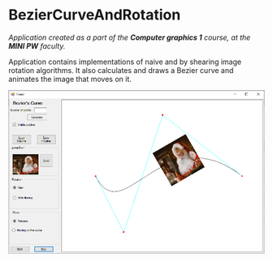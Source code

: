 # BezierCurveAndRotation
_Application created as a part of the **Computer graphics 1** course, at the **MINI PW** faculty._

Application contains implementations of naive and by shearing image rotation algorithms.
It also calculates and draws a Bezier curve and animates the image that moves on it.

![](bezier.png)